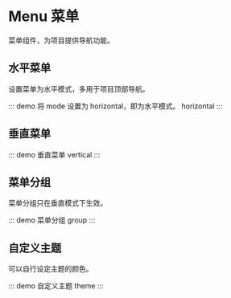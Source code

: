 # Menu 菜单

菜单组件，为项目提供导航功能。

## 水平菜单

设置菜单为水平模式，多用于项目顶部导航。

::: demo 将 mode 设置为 horizontal，即为水平模式。
horizontal
:::

## 垂直菜单

::: demo 垂直菜单
vertical
:::

## 菜单分组

菜单分组只在垂直模式下生效。

::: demo 菜单分组
group
:::

## 自定义主题

可以自行设定主题的颜色。

::: demo 自定义主题
theme
:::
